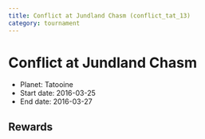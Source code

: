 ```yaml
---
title: Conflict at Jundland Chasm (conflict_tat_13)
category: tournament
---
```

# Conflict at Jundland Chasm

  * Planet: Tatooine
  * Start date: 2016-03-25
  * End date: 2016-03-27

## Rewards

